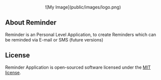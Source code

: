 <p align="center">![My Image](public/images/logo.png)</p>

## About Reminder

Reminder is an Personal Level Application, to create Reminders which can be reminded via E-mail or SMS (future versions)

## License

Reminder Application is open-sourced software licensed under the [MIT license](https://opensource.org/licenses/MIT).
